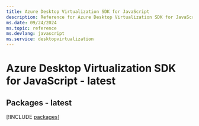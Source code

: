 ```yaml
---
title: Azure Desktop Virtualization SDK for JavaScript
description: Reference for Azure Desktop Virtualization SDK for JavaScript
ms.date: 09/24/2024
ms.topic: reference
ms.devlang: javascript
ms.service: desktopvirtualization
---
```

# Azure Desktop Virtualization SDK for JavaScript - latest
## Packages - latest
[!INCLUDE [packages](desktop-virtualization-index.md)]
